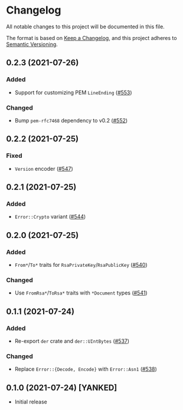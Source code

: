 # Changelog
All notable changes to this project will be documented in this file.

The format is based on [Keep a Changelog](https://keepachangelog.com/en/1.0.0/),
and this project adheres to [Semantic Versioning](https://semver.org/spec/v2.0.0.html).

## 0.2.3 (2021-07-26)
### Added
- Support for customizing PEM `LineEnding` ([#553])

### Changed
- Bump `pem-rfc7468` dependency to v0.2 ([#552])

[#552]: https://github.com/RustCrypto/utils/pull/552
[#553]: https://github.com/RustCrypto/utils/pull/553

## 0.2.2 (2021-07-25)
### Fixed
- `Version` encoder ([#547])

[#547]: https://github.com/RustCrypto/utils/pull/547

## 0.2.1 (2021-07-25)
### Added
- `Error::Crypto` variant ([#544])

[#544]: https://github.com/RustCrypto/utils/pull/544

## 0.2.0 (2021-07-25)
### Added
- `From*`/`To*` traits for `RsaPrivateKey`/`RsaPublicKey` ([#540])

### Changed
- Use `FromRsa*`/`ToRsa*` traits with `*Document` types ([#541])

[#540]: https://github.com/RustCrypto/utils/pull/540
[#541]: https://github.com/RustCrypto/utils/pull/541

## 0.1.1 (2021-07-24)
### Added
- Re-export `der` crate and `der::UIntBytes` ([#537])

### Changed
- Replace `Error::{Decode, Encode}` with `Error::Asn1` ([#538])

[#537]: https://github.com/RustCrypto/utils/pull/537
[#538]: https://github.com/RustCrypto/utils/pull/538

## 0.1.0 (2021-07-24) [YANKED]
- Initial release
